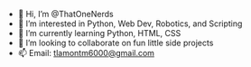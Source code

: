 - 👋 Hi, I’m @ThatOneNerds
- 👀 I’m interested in Python, Web Dev, Robotics, and Scripting
- 🌱 I’m currently learning Python, HTML, CSS
- 💞️ I’m looking to collaborate on fun little side projects
- 📫 Email: tlamontm6000@gmail.com


<!---
ThatOneNerds/ThatOneNerds is a ✨ special ✨ repository because its `README.md` (this file) appears on your GitHub profile.
You can click the Preview link to take a look at your changes.
--->
